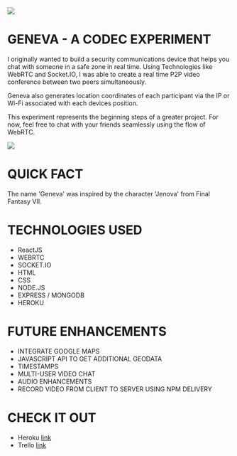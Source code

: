 <img src="https://i.imgur.com/QTbFQUl.png">

# GENEVA - A CODEC EXPERIMENT

I originally wanted to build a security communications device that helps you chat with someone in a safe zone in real time. Using Technologies like WebRTC and Socket.IO, I was able to create a real time P2P video conference between two peers simultaneously.

Geneva also generates location coordinates of each participant via the IP or Wi-Fi associated with each devices position.

This experiment represents the beginning steps of a greater project. For now, feel free to chat with your friends seamlessly using the flow of WebRTC.

<img src="https://i.imgur.com/69bLU1I.png">

# QUICK FACT
The name 'Geneva' was inspired by the character 'Jenova' from Final Fantasy VII.



# TECHNOLOGIES USED
* ReactJS
* WEBRTC
* SOCKET.IO
* HTML
* CSS
* NODE.JS
* EXPRESS / MONGODB
* HEROKU


# FUTURE ENHANCEMENTS
* INTEGRATE GOOGLE MAPS 
* JAVASCRIPT API TO GET ADDITIONAL GEODATA
* TIMESTAMPS
* MULTI-USER VIDEO CHAT
* AUDIO ENHANCEMENTS
* RECORD VIDEO FROM CLIENT TO SERVER USING NPM DELIVERY


# CHECK IT OUT
* Heroku [link](https://genevaproject.herokuapp.com)
* Trello [link](https://trello.com/b/CoDHtufr/geneva)
